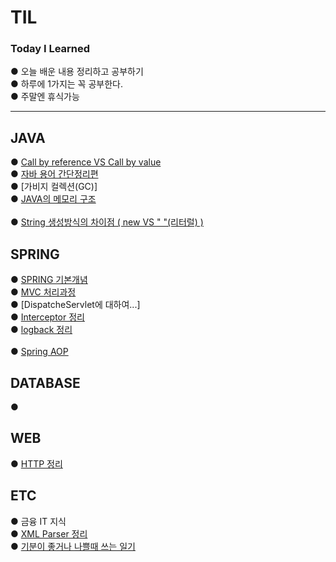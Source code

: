 <h1> TIL
  <h3>Today I Learned </h3>
● 오늘 배운 내용 정리하고 공부하기 <br>
● 하루에 1가지는 꼭 공부한다.<br>
● 주말엔 휴식가능<br>

----------------------------------------------------------------------------------

## JAVA
● [Call by reference VS Call by value](https://github.com/JeonDoHyun/TIL/blob/main/JAVA/Callby.md)<BR>
● [자바 용어 간단정리편](https://github.com/JeonDoHyun/TIL/blob/main/JAVA/JAVA%20%EC%9A%A9%EC%96%B4%20%EB%B0%8F%20%EA%B0%9C%EB%85%90%20%EA%B0%84%EB%8B%A8%EC%A0%95%EB%A6%AC.md)<BR>
●  [가비지 컬렉션(GC)] <BR>
●  [JAVA의 메모리 구조 ](https://github.com/JeonDoHyun/TIL/blob/main/JAVA/JAVA%EC%9D%98%20%EB%A9%94%EB%AA%A8%EB%A6%AC%EA%B5%AC%EC%A1%B0.md) <BR>  
● [String 생성방식의 차이점 ( new VS " "(리터럴) )](https://github.com/JeonDoHyun/TIL/blob/main/JAVA/String%20%EC%83%9D%EC%84%B1%20%EB%B0%A9%EC%8B%9D%EC%9D%98%20%EC%B0%A8%EC%9D%B4%EC%A0%90.md)  <BR>
## SPRING
● [SPRING 기본개념](https://github.com/JeonDoHyun/TIL/blob/main/Spring/SPRING%20%EA%B0%9C%EB%85%90%EC%A0%95%EB%A6%AC.md)<br>
● [MVC 처리과정](https://github.com/JeonDoHyun/TIL/blob/main/Spring/MVC%20%EC%B2%98%EB%A6%AC%EA%B3%BC%EC%A0%95.md) <BR>
● [DispatcheServlet에 대하여...] <BR>
● [Interceptor 정리](https://github.com/JeonDoHyun/TIL/blob/main/Spring/%EC%9D%B8%ED%84%B0%EC%85%89%ED%84%B0%20%EC%A0%95%EB%A6%AC.md) <BR> 
● [logback 정리](https://github.com/JeonDoHyun/TIL/blob/main/Spring/logBack%20%EC%A0%95%EB%A6%AC.md)  <BR>   
● [Spring AOP](https://github.com/JeonDoHyun/TIL/blob/main/Spring/logBack%20%EC%A0%95%EB%A6%AC.md)  <BR>   
## DATABASE
● 
## WEB 
● [HTTP 정리](https://github.com/JeonDoHyun/TIL/blob/main/WEB/HTTP%20%EC%A0%95%EB%A6%AC.md)<br>
## ETC
● 금융 IT 지식<br>
● [XML Parser 정리](https://github.com/JeonDoHyun/TIL/blob/main/WEB/HTTP%20%EC%A0%95%EB%A6%AC.md)<br>
● [기분이 좋거나 나쁠때 쓰는 일기](https://github.com/JeonDoHyun/TIL/blob/main/Diary/)<br>
